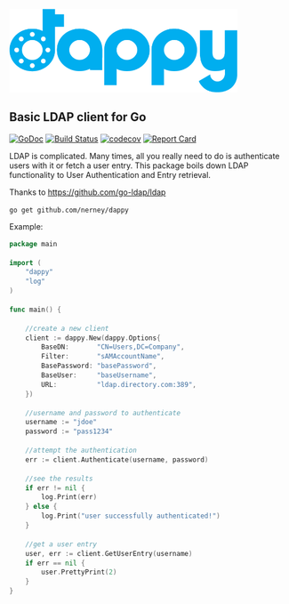 <p align="left"><img src="logo/horizontal.png" alt="dappy" height="150px"></p>

## Basic LDAP client for Go

[![GoDoc](https://img.shields.io/badge/godoc-reference-5272B4.svg?style=flat-square)](https://godoc.org/github.com/nerney/godap)
[![Build Status](https://travis-ci.org/nerney/godap.svg?branch=master)](https://travis-ci.org/nerney/godap)
[![codecov](https://codecov.io/gh/nerney/godap/branch/master/graph/badge.svg)](https://codecov.io/gh/nerney/godap)
[![Report Card](https://goreportcard.com/badge/github.com/nerney/godap)](https://goreportcard.com/report/github.com/nerney/godap)

LDAP is complicated. Many times, all you really need to do is authenticate users with it or fetch a user entry.
This package boils down LDAP functionality to User Authentication and Entry retrieval. 

Thanks to https://github.com/go-ldap/ldap

`go get github.com/nerney/dappy`

Example:

```go
package main

import (
	"dappy"
	"log"
)

func main() {

	//create a new client
	client := dappy.New(dappy.Options{
		BaseDN:       "CN=Users,DC=Company",
		Filter:       "sAMAccountName",
		BasePassword: "basePassword",
		BaseUser:     "baseUsername",
		URL:          "ldap.directory.com:389",
	})

	//username and password to authenticate
	username := "jdoe"
	password := "pass1234"

	//attempt the authentication
	err := client.Authenticate(username, password)

	//see the results
	if err != nil {
		log.Print(err)
	} else {
		log.Print("user successfully authenticated!")
	}

	//get a user entry
	user, err := client.GetUserEntry(username)
	if err == nil {
		user.PrettyPrint(2)
	}
}
```
